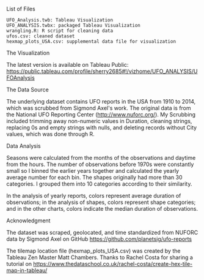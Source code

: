 List of Files

    UFO_Analysis.twb: Tableau Visualization
    UFO_ANALYSIS.twbx: packaged Tableau Visualization
    wrangling.R: R script for cleaning data
    ufos.csv: cleaned dataset
    hexmap_plots_USA.csv: supplemental data file for visualization

The Visualization

The latest version is available on Tableau Public: https://public.tableau.com/profile/sherry2685#!/vizhome/UFO_ANALYSIS/UFOAnalysis

The Data Source

The underlying dataset contains UFO reports in the USA from 1910 to 2014, which was scrubbed from Sigmond Axel's work. The original data is from the National UFO Reporting Center (http://www.nuforc.org/). My Scrubbing included trimming away non-numeric values in Duration, cleaning strings, replacing 0s and empty strings with nulls, and deleting records without City values, which was done through R.

Data Analysis

Seasons were calculated from the months of the observations and daytime from the hours. The number of observations before 1970s were constantly small so I binned the earlier years together and calculated the yearly average number for each bin. The shapes originally had more than 30 categories. I grouped them into 10 categories according to their similarity.

In the analysis of yearly reports, colors represent average duration of observations; in the analysis of shapes, colors represent shape categories; and in the other charts, colors indicate the median duration of observations.

Acknowledgment

The dataset was scraped, geolocated, and time standardized from NUFORC data by Sigmond Axel on GitHub https://github.com/planetsig/ufo-reports

The tilemap location file (hexmap_plots_USA.csv) was created by the Tableau Zen Master Matt Chambers. Thanks to  Rachel Costa for sharing a tutorial on https://www.thedataschool.co.uk/rachel-costa/create-hex-tile-map-in-tableau/

